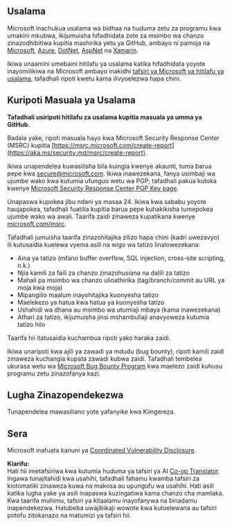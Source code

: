 <!--
CO_OP_TRANSLATOR_METADATA:
{
  "original_hash": "cc205495d4eace1fabcdee963024069f",
  "translation_date": "2025-06-12T11:11:30+00:00",
  "source_file": "SECURITY.md",
  "language_code": "sw"
}
-->
## Usalama

Microsoft inachukua usalama wa bidhaa na huduma zetu za programu kwa umakini mkubwa, ikijumuisha hifadhidata zote za msimbo wa chanzo zinazodhibitiwa kupitia mashirika yetu ya GitHub, ambayo ni pamoja na [Microsoft](https://github.com/Microsoft), [Azure](https://github.com/Azure), [DotNet](https://github.com/dotnet), [AspNet](https://github.com/aspnet) na [Xamarin](https://github.com/xamarin).

Ikiwa unaamini umebaini hitilafu ya usalama katika hifadhidata yoyote inayomilikiwa na Microsoft ambayo inakidhi [tafsiri ya Microsoft ya hitilafu ya usalama](https://aka.ms/security.md/definition), tafadhali ripoti kwetu kama ilivyoelezwa hapa chini.

## Kuripoti Masuala ya Usalama

**Tafadhali usiripoti hitilafu za usalama kupitia masuala ya umma ya GitHub.**

Badala yake, ripoti masuala hayo kwa Microsoft Security Response Center (MSRC) kupitia [https://msrc.microsoft.com/create-report](https://aka.ms/security.md/msrc/create-report).

Ikiwa unapendelea kuwasilisha bila kuingia kwenye akaunti, tuma barua pepe kwa [secure@microsoft.com](mailto:secure@microsoft.com). Ikiwa inawezekana, fanya usimbaji wa ujumbe wako kwa kutumia ufunguo wetu wa PGP; tafadhali pakua kutoka kwenye [Microsoft Security Response Center PGP Key page](https://aka.ms/security.md/msrc/pgp).

Unapaswa kupokea jibu ndani ya masaa 24. Ikiwa kwa sababu yoyote haujapokea, tafadhali fuatilia kupitia barua pepe kuhakikisha tumepokea ujumbe wako wa awali. Taarifa zaidi zinaweza kupatikana kwenye [microsoft.com/msrc](https://www.microsoft.com/msrc).

Tafadhali jumuisha taarifa zinazohitajika zilizo hapa chini (kadri uwezavyo) ili kutusaidia kuelewa vyema asili na wigo wa tatizo linalowezekana:

  * Aina ya tatizo (mfano buffer overflow, SQL injection, cross-site scripting, n.k.)
  * Njia kamili za faili za chanzo zinazohusiana na dalili za tatizo
  * Mahali pa msimbo wa chanzo ulioathirika (tag/branch/commit au URL ya moja kwa moja)
  * Mipangilio maalum inayohitajika kuonyesha tatizo
  * Maelekezo ya hatua kwa hatua ya kuonyesha tatizo
  * Ushahidi wa dhana au msimbo wa utumiaji mbaya (kama inawezekana)
  * Athari za tatizo, ikijumuisha jinsi mshambuliaji anavyoweza kutumia tatizo hilo

Taarifa hii itatusaidia kuchambua ripoti yako haraka zaidi.

Ikiwa unaripoti kwa ajili ya zawadi ya mdudu (bug bounty), ripoti kamili zaidi zinaweza kuchangia kupata zawadi kubwa zaidi. Tafadhali tembelea ukurasa wetu wa [Microsoft Bug Bounty Program](https://aka.ms/security.md/msrc/bounty) kwa maelezo zaidi kuhusu programu zetu zinazofanya kazi.

## Lugha Zinazopendekezwa

Tunapendelea mawasiliano yote yafanyike kwa Kiingereza.

## Sera

Microsoft inafuata kanuni ya [Coordinated Vulnerability Disclosure](https://aka.ms/security.md/cvd).

**Kiarifu:**  
Hati hii imetafsiriwa kwa kutumia huduma ya tafsiri ya AI [Co-op Translator](https://github.com/Azure/co-op-translator). Ingawa tunajitahidi kwa usahihi, tafadhali fahamu kwamba tafsiri za kiotomatiki zinaweza kuwa na makosa au upungufu wa usahihi. Hati asili katika lugha yake ya asili inapaswa kuzingatiwa kama chanzo cha mamlaka. Kwa taarifa muhimu, tafsiri ya kitaalamu inayofanywa na binadamu inapendekezwa. Hatubeba uwajibikaji wowote kwa kutoelewana au tafsiri potofu zitokanazo na matumizi ya tafsiri hii.